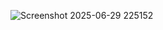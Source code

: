 
![Screenshot 2025-06-29 225152](https://github.com/user-attachments/assets/d1fcb9e5-cc84-4398-9c25-895313504fa6)
